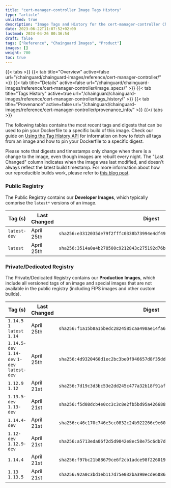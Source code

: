 ```yaml
---
title: "cert-manager-controller Image Tags History"
type: "article"
unlisted: true
description: "Image Tags and History for the cert-manager-controller Chainguard Image"
date: 2023-06-22T11:07:52+02:00
lastmod: 2024-04-26 00:36:54
draft: false
tags: ["Reference", "Chainguard Images", "Product"]
images: []
weight: 700
toc: true
---
```


{{< tabs >}}
{{< tab title="Overview" active=false url="/chainguard/chainguard-images/reference/cert-manager-controller/" >}}
{{< tab title="Details" active=false url="/chainguard/chainguard-images/reference/cert-manager-controller/image_specs/" >}}
{{< tab title="Tags History" active=true url="/chainguard/chainguard-images/reference/cert-manager-controller/tags_history/" >}}
{{< tab title="Provenance" active=false url="/chainguard/chainguard-images/reference/cert-manager-controller/provenance_info/" >}}
{{</ tabs >}}

The following tables contains the most recent tags and digests that can be used to pin your Dockerfile to a specific build of this image. Check our guide on [Using the Tag History API](/chainguard/chainguard-images/using-the-tag-history-api/) for information on how to fetch all tags from an image and how to pin your Dockerfile to a specific digest.

Please note that digests and timestamps only change when there is a change to the image, even though images are rebuilt every night. The "Last Changed" column indicates when the image was last modified, and doesn't always reflect the latest build timestamp. For more information about how our reproducible builds work, please refer to [this blog post](https://www.chainguard.dev/unchained/reproducing-chainguards-reproducible-image-builds).

### Public Registry
The Public Registry contains our **Developer Images**, which typically comprise the `latest*` versions of an image.

| Tag (s)       | Last Changed | Digest                                                                    |
|---------------|--------------|---------------------------------------------------------------------------|
|  `latest-dev` | April 25th   | `sha256:e3312035de79f2fffc0338b73994e4df49ee91bf3d9f5c9eae93a5452e37ad45` |
|  `latest`     | April 25th   | `sha256:3514a0a4b278500c9212843c275192d76be148ac522f794afcd4913b6c710c5e` |


### Private/Dedicated Registry
The Private/Dedicated Registry contains our **Production Images**, which include all versioned tags of an image and special images that are not available in the public registry (including FIPS images and other custom builds).

| Tag (s)                                       | Last Changed | Digest                                                                    |
|-----------------------------------------------|--------------|---------------------------------------------------------------------------|
|  `1.14.5` `1` `latest` `1.14`                 | April 25th   | `sha256:f1a15b8a15bedc2824585caa498ae14fa69c6f99ece2259ca6a7ae0320c20608` |
|  `1.14.5-dev` `1.14-dev` `1-dev` `latest-dev` | April 25th   | `sha256:4d9320460d1ec2bc3be0f946657d8f35dd9e928d654874ae8bc9c0d35c696992` |
|  `1.12.9` `1.12`                              | April 21st   | `sha256:7d19c3d3bc53e2dd245c477a32b18f91afe61ae169a5bcf3744fe977a047d039` |
|  `1.13.5-dev` `1.13-dev`                      | April 21st   | `sha256:f5d08dcb4e0cc3c3c8e2fb5bd95a426688203ada165ed77e6da725eaa8a7b18e` |
|  `1.14.4-dev`                                 | April 21st   | `sha256:c46c170c746e3cc0832c24b922266c9e609f4b451fe79994307f4d25800b6297` |
|  `1.12-dev` `1.12.9-dev`                      | April 21st   | `sha256:a5713eda06f2d5d9042e8ec58e75c6db7dbd971f718360af83ed1956bc9fecc9` |
|  `1.14.4`                                     | April 21st   | `sha256:f97bc21b88679ce6f2cb1adce98f226019baff343b72b3b87ca5e56655265b5b` |
|  `1.13` `1.13.5`                              | April 21st   | `sha256:92a0c3bd1eb117d75e032ba390ecde6086d92af22e54a92f8689d8c738a5b52e` |

